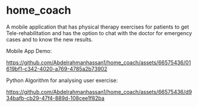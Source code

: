 # home_coach

A mobile application that has physical therapy exercises for patients to get Tele-rehabilitation and has the option to chat with the doctor for emergency cases and to know the new results.



Mobile App Demo:


https://github.com/Abdelrahmanhassan1/home_coach/assets/66575436/01619bf1-c342-4020-a769-4785a2b73902

Python Algorithm for analysing user exercise:


https://github.com/Abdelrahmanhassan1/home_coach/assets/66575436/d934bafb-cb29-47f4-889d-108cee1f82ba


